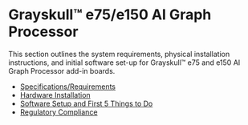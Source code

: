 # Grayskull™ e75/e150 AI Graph Processor

This section outlines the system requirements, physical installation instructions, and initial software set-up for Grayskull™ e75 and e150 AI Graph Processor add-in boards.

- [Specifications/Requirements](./specifications.md)
- [Hardware Installation](./installation.md)
- [Software Setup and First 5 Things to Do](./softwaresetup.md)
- [Regulatory Compliance](./compliance.md)